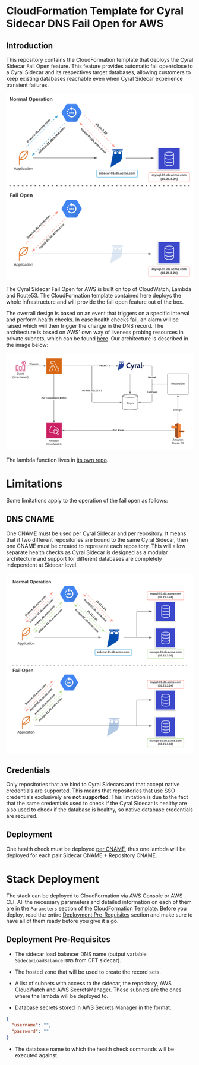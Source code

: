 # CloudFormation Template for Cyral Sidecar DNS Fail Open for AWS

## Introduction

This repository contains the CloudFormation template that deploys the Cyral Sidecar Fail Open feature.
This feature provides automatic fail open/close to a Cyral Sidecar and its respectives target databases,
allowing customers to keep existing databases reachable even when Cyral Sidecar experience transient
failures.

![Cyral Sidecar Fail Open - Overview](./img/fail_open_overview.png)

The Cyral Sidecar Fail Open for AWS is built on top of CloudWatch, Lambda and Route53. The CloudFormation 
template contained here deploys the whole infrastructure and will provide the fail open feature out of
the box.

The overrall design is based on an event that triggers on a specific interval and perform health checks.
In case health checks fail, an alarm will be raised which will then trigger the change in the DNS record.
The architecture is based on AWS' own way of liveness probing resources in private subnets, which can be 
found [here](https://aws.amazon.com/blogs/networking-and-content-delivery/performing-route-53-health-checks-on-private-resources-in-a-vpc-with-aws-lambda-and-amazon-cloudwatch/).
Our architecture is described in the image below:

![Cyral Sidecar Fail Open for AWS - Architecture](./img/fail_open_aws.png)


The lambda function lives in [its own repo](https://github.com/cyralinc/health-check-aws).

# Limitations

Some limitations apply to the operation of the fail open as follows:

## DNS CNAME

One CNAME must be used per Cyral Sidecar and per repository. It means that if two different 
repositories are bound to the same Cyral Sidecar, then one CNAME must be created to represent
each repository. This will allow separate health checks as Cyral Sidecar is designed as a
modular architecture and support for different databases are completely independent at
Sidecar level.

![One CNAME per Cyral Sidecar per repository](./img/fail_open_cname_conf.png)

## Credentials

Only repositories that are bind to Cyral Sidecars and that accept native credentials are supported.
This means that repositories that use SSO credentials exclusively are **not supported**. This 
limitation is due to the fact that the same credentials used to check if the Cyral Sidecar is
healthy are also used to check if the database is healthy, so native database credentials are 
required.

## Deployment

One health check must be deployed [per CNAME](#dns-cname), thus
one lambda will be deployed for each pair Sidecar CNAME + Repository CNAME.


# Stack Deployment

The stack can be deployed to CloudFormation via AWS Console or AWS CLI. All the necessary parameters
and detailed information on each of them are in the `Parameters` section of the 
[CloudFormation Template](./cft_sidecar_failopen.yaml). Before you deploy, read the entire 
[Deployment Pre-Requisites](#deployment-pre-prequisites) section and make sure to have all of them
ready before you give it a go.

## Deployment Pre-Requisites

- The sidecar load balancer DNS name (output variable `SidecarLoadBalancerDNS` from CFT sidecar).

- The hosted zone that will be used to create the record sets.

- A list of subnets with access to the sidecar, the repository, AWS CloudWatch and AWS SecretsManager.
These subnets are the ones where the lambda will be deployed to.

- Database secrets stored in AWS Secrets Manager in the format:

```json
{
  "username": "",
  "password": ""
}
```

- The database name to which the health check commands will be executed against.

